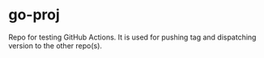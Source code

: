 # go-proj

Repo for testing GitHub Actions. 
It is used for pushing tag and dispatching version to the other repo(s).

